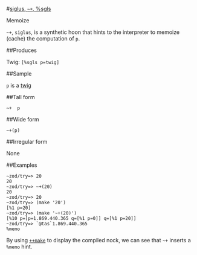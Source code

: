 #[siglus, `~+`, %sgls](#sgls)

Memoize

`~+`, `siglus`,  is a synthetic hoon that hints to the interpreter to memoize (cache) the computation of `p`.

##Produces

Twig: `[%sgls p=twig]`

##Sample

`p` is a [twig]()

##Tall form

    ~+  p

##Wide form

    ~+(p)

##Irregular form

None

##Examples

    ~zod/try=> 20
    20
    ~zod/try=> ~+(20)
    20
    ~zod/try=> 20
    ~zod/try=> (make '20')
    [%1 p=20]
    ~zod/try=> (make '~+(20)')
    [%10 p=[p=1.869.440.365 q=[%1 p=0]] q=[%1 p=20]]
    ~zod/try=> `@tas`1.869.440.365
    %memo

By using [`++make`]() to display the compiled nock, we can see that `~+` inserts a `%memo` hint.